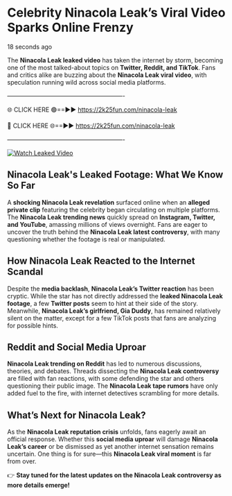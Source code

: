 # Celebrity Ninacola Leak’s Viral Video Sparks Online Frenzy

18 seconds ago

The **Ninacola Leak leaked video** has taken the internet by storm, becoming one of the most talked-about topics on **Twitter, Reddit, and TikTok**. Fans and critics alike are buzzing about the **Ninacola Leak viral video**, with speculation running wild across social media platforms.

———————————————————-

🌐 CLICK HERE 🟢==►► https://2k25fun.com/ninacola-leak

🔴 CLICK HERE 🌐==►► https://2k25fun.com/ninacola-leak

———————————————————-

[![Watch Leaked Video](https://miro.medium.com/v2/resize:fit:828/format:webp/1*cilzJN44JGOrTw9NJCrNHA.gif "Watch Leaked Video")](https://2k25fun.com/ninacola-leak)

## **Ninacola Leak's Leaked Footage: What We Know So Far**  
A **shocking Ninacola Leak revelation** surfaced online when an **alleged private clip** featuring the celebrity began circulating on multiple platforms. The **Ninacola Leak trending news** quickly spread on **Instagram, Twitter, and YouTube**, amassing millions of views overnight. Fans are eager to uncover the truth behind the **Ninacola Leak latest controversy**, with many questioning whether the footage is real or manipulated.  

## **How Ninacola Leak Reacted to the Internet Scandal**  
Despite the **media backlash**, **Ninacola Leak’s Twitter reaction** has been cryptic. While the star has not directly addressed the **leaked Ninacola Leak footage**, a few **Twitter posts** seem to hint at their side of the story. Meanwhile, **Ninacola Leak’s girlfriend, Gia Duddy**, has remained relatively silent on the matter, except for a few TikTok posts that fans are analyzing for possible hints.  

## **Reddit and Social Media Uproar**  
**Ninacola Leak trending on Reddit** has led to numerous discussions, theories, and debates. Threads dissecting the **Ninacola Leak controversy** are filled with fan reactions, with some defending the star and others questioning their public image. The **Ninacola Leak tape rumors** have only added fuel to the fire, with internet detectives scrambling for more details.  

## **What’s Next for Ninacola Leak?**  
As the **Ninacola Leak reputation crisis** unfolds, fans eagerly await an official response. Whether this **social media uproar** will damage **Ninacola Leak’s career** or be dismissed as yet another internet sensation remains uncertain. One thing is for sure—this **Ninacola Leak viral moment** is far from over.  

👉 **Stay tuned for the latest updates on the Ninacola Leak controversy as more details emerge!**  